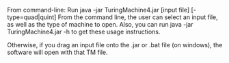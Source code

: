 From command-line:
Run java -jar TuringMachine4.jar [input file] [-type=quad|quint]
From the command line, the user can select an input file, as well as the type of machine to open.
Also, you can run java -jar TuringMachine4.jar -h to get these usage instructions.

Otherwise, if you drag an input file onto the .jar or .bat file (on windows), the software will open with that TM file.
